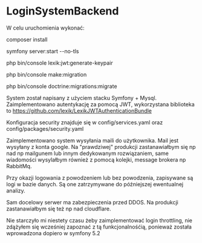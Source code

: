 # LoginSystemBackend

W celu uruchomienia wykonać:

composer install

symfony server:start --no-tls

php bin/console lexik:jwt:generate-keypair

php bin/console make:migration

php bin/console doctrine:migrations:migrate

System został napisany z użyciem stacku Symfony + Mysql.
Zaimplementowano autentykację za pomocą JWT, wykorzystana biblioteka to https://github.com/lexik/LexikJWTAuthenticationBundle

Konfiguracja security znajduje się w config/services.yaml oraz config/packages/security.yaml

Zaimplementowano system wysyłania maili do użytkownika. Mail jest wysyłany z konta google. Na "prawdziwej" produkcji zastanawiałbym się np nad np mailgunem lub innym dedykowanym rozwiązaniem, same wiadomości wysylałbym również z pomocą kolejki, message brokera np RabbitMq.
 
Przy okazji logowania z powodzeniem lub bez powodzenia, zapisywane są logi w bazie danych. Są one zatrzymywane do późniejszej ewentualnej analizy.

Sam docelowy serwer ma zabezpieczenia przed DDOS. Na produkcji zastanawiałbym się też np nad cloudflare.

Nie starczyło mi niestety czasu żeby zaimplementować login throttling, nie zdążyłem się wcześniej zapoznać z tą funkcjonalnośćią, ponieważ została wprowadzona dopiero w symfony 5.2

